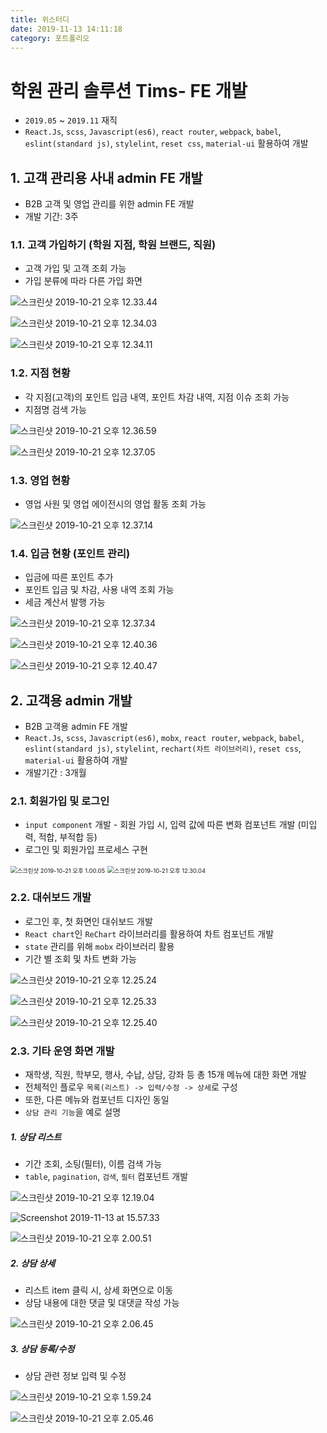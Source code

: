 ```yaml
---
title: 위스터디
date: 2019-11-13 14:11:18
category: 포트폴리오
---
```


# 학원 관리 솔루션 Tims- FE 개발

- `2019.05` ~ `2019.11` 재직
- `React.Js`, `scss`, `Javascript(es6)`, `react router`, `webpack`, `babel`, `eslint(standard js)`, `stylelint`, `reset css`, `material-ui` 활용하여 개발

## 1. 고객 관리용 사내 admin FE 개발

- B2B 고객 및 영업 관리를 위한 admin FE 개발
- 개발 기간: 3주

### 1.1. 고객 가입하기 (학원 지점, 학원 브랜드, 직원)

- 고객 가입 및 고객 조회 가능
- 가입 분류에 따라 다른 가입 화면

<img src="https://tva1.sinaimg.cn/large/006y8mN6gy1g85oagkhsaj30ri0ii42b.jpg" alt="스크린샷 2019-10-21 오후 12.33.44"  />

![스크린샷 2019-10-21 오후 12.34.03](https://tva1.sinaimg.cn/large/006y8mN6gy1g85oamnn95j30ro0fv76r.jpg)

![스크린샷 2019-10-21 오후 12.34.11](https://tva1.sinaimg.cn/large/006y8mN6gy1g85oanea3uj30r80fmmzp.jpg)

### 1.2. 지점 현황

- 각 지점(고객)의 포인트 입금 내역, 포인트 차감 내역, 지점 이슈 조회 가능
- 지점명 검색 가능

![스크린샷 2019-10-21 오후 12.36.59](https://tva1.sinaimg.cn/large/006y8mN6gy1g85oc3imwuj31g30qkq53.jpg)

![스크린샷 2019-10-21 오후 12.37.05](https://tva1.sinaimg.cn/large/006y8mN6gy1g85oatyuutj31gj0qw40x.jpg)

### 1.3. 영업 현황

- 영업 사원 및 영업 에이전시의 영업 활동 조회 가능

![스크린샷 2019-10-21 오후 12.37.14](https://tva1.sinaimg.cn/large/006y8mN6gy1g85ocncr89j31gm0q50uc.jpg)

### 1.4. 입금 현황 (포인트 관리)

- 입금에 따른 포인트 추가
- 포인트 입금 및 차감, 사용 내역 조회 가능
- 세금 계산서 발행 가능

![스크린샷 2019-10-21 오후 12.37.34](https://tva1.sinaimg.cn/large/006y8mN6gy1g85oax1htwj31g70ommyw.jpg)

![스크린샷 2019-10-21 오후 12.40.36](https://tva1.sinaimg.cn/large/006y8mN6gy1g85onzfczlj31400mktd7.jpg)

![스크린샷 2019-10-21 오후 12.40.47](https://tva1.sinaimg.cn/large/006y8mN6gy1g85onu55v0j31410mhahy.jpg)

## 2. 고객용 admin 개발

- B2B 고객용 admin FE 개발
- `React.Js`, `scss`, `Javascript(es6)`, `mobx`, `react router`, `webpack`, `babel`, `eslint(standard js)`, `stylelint`, `rechart(차트 라이브러리)`, `reset css`, `material-ui` 활용하여 개발
- 개발기간 : 3개월

### 2.1. 회원가입 및 로그인

- `input component` 개발 - 회원 가입 시, 입력 값에 따른 변화 컴포넌트 개발 (미입력, 적합, 부적합 등)
- 로그인 및 회원가입 프로세스 구현

<img src="https://tva1.sinaimg.cn/large/006y8mN6gy1g85qtb66c1j31c80u0wh8.jpg" alt="스크린샷 2019-10-21 오후 1.00.05" style="zoom: 67%;" />

<img src="https://tva1.sinaimg.cn/large/006y8mN6gy1g85otij73xj30nb0p1dhc.jpg" alt="스크린샷 2019-10-21 오후 12.30.04" style="zoom: 67%;" />

### 2.2. 대쉬보드 개발

- 로그인 후, 첫 화면인 대쉬보드 개발
- `React chart`인 `ReChart` 라이브러리를 활용하여 차트 컴포넌트 개발
- `state` 관리를 위해 `mobx` 라이브러리 활용
- 기간 별 조회 및 차트 변화 가능

![스크린샷 2019-10-21 오후 12.25.24](https://tva1.sinaimg.cn/large/006y8mN6gy1g85qtbw9xfj30vl0npabd.jpg)

![스크린샷 2019-10-21 오후 12.25.33](https://tva1.sinaimg.cn/large/006y8mN6gy1g85qtdcgyij30ue0pl40x.jpg)

![스크린샷 2019-10-21 오후 12.25.40](https://tva1.sinaimg.cn/large/006y8mN6gy1g85ptwxtedj30vi0ongnj.jpg)

### 2.3. 기타 운영 화면 개발

- 재학생, 직원, 학부모, 행사, 수납, 상담, 강좌 등 총 15개 메뉴에 대한 화면 개발
- 전체적인 플로우 `목록(리스트) -> 입력/수정 -> 상세`로 구성
- 또한, 다른 메뉴와 컴포넌트 디자인 동일
- `상담 관리 기능`을 예로 설명

##### 1. 상담 리스트

- 기간 조회, 소팅(필터), 이름 검색 가능
- `table`, `pagination`, `검색`, `필터` 컴포넌트 개발

![스크린샷 2019-10-21 오후 12.19.04](https://tva1.sinaimg.cn/large/006y8mN6gy1g85qd4ufjvj30uy0jz76q.jpg)

![Screenshot 2019-11-13 at 15.57.33](https://tva1.sinaimg.cn/large/006y8mN6gy1g8wf9k99oyj30sv0oo761.jpg)

![스크린샷 2019-10-21 오후 2.00.51](https://tva1.sinaimg.cn/large/006y8mN6gy1g85qjgwujnj312k0u044y.jpg)

##### 2. 상담 상세

- 리스트 item 클릭 시, 상세 화면으로 이동
- 상담 내용에 대한 댓글 및 대댓글 작성 가능

![스크린샷 2019-10-21 오후 2.06.45](https://tva1.sinaimg.cn/large/006y8mN6gy1g85qp8l13jj31460u0q7n.jpg)

##### 3. 상담 등록/수정

- 상담 관련 정보 입력 및 수정

![스크린샷 2019-10-21 오후 1.59.24](https://tva1.sinaimg.cn/large/006y8mN6gy1g85qtcxawpj312m0u041j.jpg)

![스크린샷 2019-10-21 오후 2.05.46](https://tva1.sinaimg.cn/large/006y8mN6gy1g85qoba9kaj311u0u00w1.jpg)
